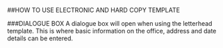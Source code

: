 ##HOW TO USE ELECTRONIC AND HARD COPY TEMPLATE

###DIALOGUE BOX
A dialogue box will open when using the letterhead template. This is where basic information on the office, address and date details can be entered.